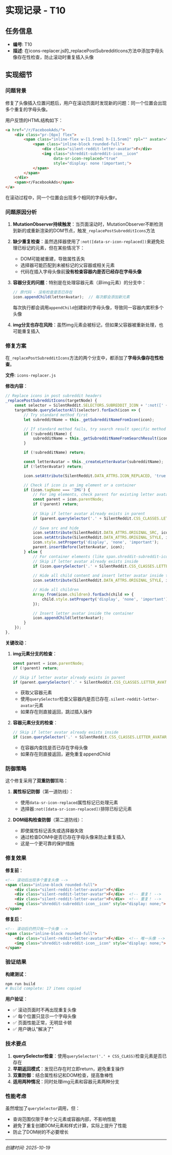 # 实现记录 - T10

## 任务信息
- **编号**: T10
- **描述**: 在icons-replacer.js的_replacePostSubredditIcons方法中添加字母头像存在性检查，防止滚动时重复插入头像

## 实现细节

### 问题背景

修复了头像插入位置问题后，用户在滚动页面时发现新的问题：同一个位置会出现多个重复的字母头像。

用户反馈的HTML结构如下：
```html
<a href="/r/FacebookAds/">
    <div class="pr-[6px] flex">
        <span class="inline-flex w-[1.5rem] h-[1.5rem]" rpl="" avatar="">
            <span class="inline-block rounded-full">
                <div class="silent-reddit-letter-avatar">F</div>
                <img class="shreddit-subreddit-icon__icon" 
                     data-sr-icon-replaced="true"
                     style="display: none !important;">
            </span>
        </span>
    </div>
    <span>r/FacebookAds</span>
</a>
```

在滚动过程中，同一个位置会出现多个相同的字母头像`F`。

### 问题原因分析

1. **MutationObserver持续触发**：当页面滚动时，MutationObserver不断检测到新的或重新渲染的DOM节点，触发`_replacePostSubredditIcons`方法

2. **缺少重复检查**：虽然选择器使用了`:not([data-sr-icon-replaced])`来避免处理已标记的元素，但在某些情况下：
   - DOM可能被重建，导致属性丢失
   - 选择器可能匹配到未被标记的父容器或相关元素
   - 代码在插入字母头像前**没有检查容器内是否已经存在字母头像**

3. **容器分支的问题**：特别是在处理容器元素（非img元素）的分支中：
   ```javascript
   // 原代码 - 没有检查是否已存在
   icon.appendChild(letterAvatar);  // 每次都会添加新元素
   ```
   每次执行都会调用`appendChild`创建新的字母头像，导致同一容器内累积多个头像

4. **img分支也存在风险**：虽然img元素会被标记，但如果父容器被重新处理，也可能重复插入

### 修复方案

在`_replacePostSubredditIcons`方法的两个分支中，都添加了**字母头像存在性检查**。

**文件**: `icons-replacer.js`

**修改内容**：

```javascript
// Replace icons in post subreddit headers
_replacePostSubredditIcons(targetNode) {
    const selector = SilentReddit.SELECTORS.SUBREDDIT_ICON + ':not([' + SilentReddit.DATA_ATTRS.ICON_REPLACED + '])';
    targetNode.querySelectorAll(selector).forEach(icon => {
        // Try standard method first
        let subredditName = this._getSubredditNameFromIcon(icon);

        // If standard method fails, try search result specific method
        if (!subredditName) {
            subredditName = this._getSubredditNameFromSearchResult(icon);
        }

        if (!subredditName) return;

        const letterAvatar = this._createLetterAvatar(subredditName);
        if (!letterAvatar) return;

        icon.setAttribute(SilentReddit.DATA_ATTRS.ICON_REPLACED, 'true');

        // Check if icon is an img element or a container
        if (icon.tagName === 'IMG') {
            // For img elements, check parent for existing letter avatar
            const parent = icon.parentNode;
            if (!parent) return;
            
            // Skip if letter avatar already exists in parent
            if (parent.querySelector('.' + SilentReddit.CSS_CLASSES.LETTER_AVATAR)) return;
            
            // Save src and hide
            icon.setAttribute(SilentReddit.DATA_ATTRS.ORIGINAL_SRC, icon.src);
            icon.setAttribute(SilentReddit.DATA_ATTRS.ORIGINAL_STYLE, icon.style.cssText);
            icon.style.setProperty('display', 'none', 'important');
            parent.insertBefore(letterAvatar, icon);
        } else {
            // For container elements (like span.shreddit-subreddit-icon__icon)
            // Skip if letter avatar already exists inside
            if (icon.querySelector('.' + SilentReddit.CSS_CLASSES.LETTER_AVATAR)) return;
            
            // Hide all child content and insert letter avatar inside the container
            icon.setAttribute(SilentReddit.DATA_ATTRS.ORIGINAL_STYLE, icon.style.cssText);

            // Hide all children
            Array.from(icon.children).forEach(child => {
                child.style.setProperty('display', 'none', 'important');
            });

            // Insert letter avatar inside the container
            icon.appendChild(letterAvatar);
        }
    });
},
```

**关键改动**：

1. **img元素分支的检查**：
   ```javascript
   const parent = icon.parentNode;
   if (!parent) return;
   
   // Skip if letter avatar already exists in parent
   if (parent.querySelector('.' + SilentReddit.CSS_CLASSES.LETTER_AVATAR)) return;
   ```
   - 获取父容器元素
   - 使用`querySelector`检查父容器内是否已存在`.silent-reddit-letter-avatar`元素
   - 如果存在则直接返回，跳过插入操作

2. **容器元素分支的检查**：
   ```javascript
   // Skip if letter avatar already exists inside
   if (icon.querySelector('.' + SilentReddit.CSS_CLASSES.LETTER_AVATAR)) return;
   ```
   - 在容器内查找是否已存在字母头像
   - 如果存在则直接返回，避免重复appendChild

### 防御策略

这个修复采用了**双重防御**策略：

1. **属性标记防御**（第一道防线）：
   - 使用`data-sr-icon-replaced`属性标记已处理元素
   - 选择器`:not([data-sr-icon-replaced])`排除已标记元素

2. **DOM结构检查防御**（第二道防线）：
   - 即使属性标记丢失或选择器失效
   - 通过检查DOM中是否已存在字母头像来防止重复插入
   - 这是一个更可靠的保护措施

### 修复效果

**修复前**：
```html
<!-- 滚动后出现多个重复头像 -->
<span class="inline-block rounded-full">
    <div class="silent-reddit-letter-avatar">F</div>
    <div class="silent-reddit-letter-avatar">F</div>  <!-- 重复！ -->
    <div class="silent-reddit-letter-avatar">F</div>  <!-- 重复！ -->
    <img class="shreddit-subreddit-icon__icon" style="display: none;">
</span>
```

**修复后**：
```html
<!-- 滚动后仍然只有一个头像 -->
<span class="inline-block rounded-full">
    <div class="silent-reddit-letter-avatar">F</div>  <!-- 唯一头像 -->
    <img class="shreddit-subreddit-icon__icon" style="display: none;">
</span>
```

### 验证结果

**构建测试**：
```bash
npm run build
# Build complete: 17 items copied
```

**用户验证**：
- ✅ 滚动页面时不再出现重复头像
- ✅ 每个位置只显示一个字母头像
- ✅ 页面性能正常，无明显卡顿
- ✅ 用户确认"解决了"

### 技术要点

1. **querySelector检查**：使用`querySelector('.' + CSS_CLASS)`检查元素是否已存在
2. **早期返回模式**：发现已存在时立即return，避免重复操作
3. **双重防御**：结合属性标记和DOM检查，提高鲁棒性
4. **适用两种情况**：同时处理img元素和容器元素两种分支

### 性能考虑

虽然增加了`querySelector`调用，但：
- 查询范围仅限于单个父元素或容器内部，不影响性能
- 避免了重复创建DOM元素和样式计算，实际上提升了性能
- 防止了DOM树的不必要增长

---
*创建时间: 2025-10-19*
